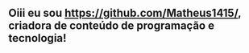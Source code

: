 ## Oiii eu sou <https://github.com/Matheus1415/>, criadora de conteúdo de programação e tecnologia!

